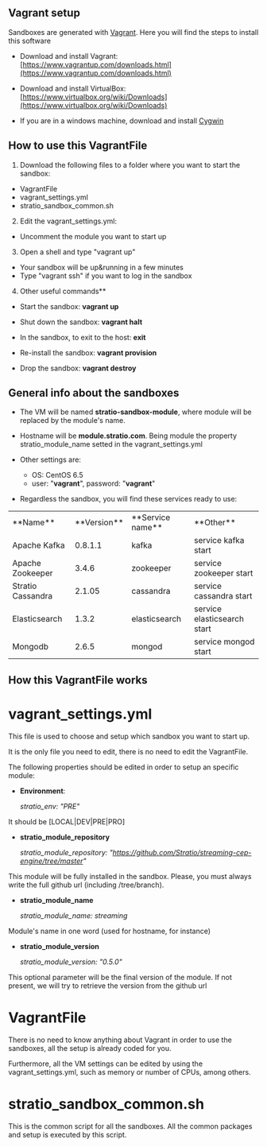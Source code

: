 

Vagrant setup
-------------


Sandboxes are generated with [Vagrant](https://www.vagrantup.com/). Here you will find the steps to install this software



*   Download and install Vagrant: [https://www.vagrantup.com/downloads.html](https://www.vagrantup.com/downloads.html)



*   Download and install VirtualBox: [https://www.virtualbox.org/wiki/Downloads](https://www.virtualbox.org/wiki/Downloads)



*   If you are in a windows machine, download and install [Cygwin](https://cygwin.com/install.html)






How to use this VagrantFile
---------------------------

1. Download the following files to a folder where you want to start the sandbox:

- VagrantFile
- vagrant_settings.yml
- stratio_sandbox_common.sh


2. Edit the vagrant_settings.yml:

- Uncomment the module you want to start up

3. Open a shell and type "vagrant up"

-  Your sandbox will be up&running in a few minutes
- Type "vagrant ssh" if you want to log in the sandbox


4. Other useful commands**

*   Start the sandbox:     **vagrant up**

*   Shut down the sandbox:     **vagrant halt**

*   In the sandbox, to exit to the host:     **exit**

*   Re-install the sandbox:    **vagrant provision**

*  Drop the sandbox:    **vagrant destroy**






General info about the sandboxes
--------------------------------

- The VM will be named **stratio-sandbox-module**, where module will be replaced by the module's name.

- Hostname will be **module.stratio.com**. Being module the property stratio_module_name setted in the vagrant_settings.yml

- Other settings are:

  - OS: CentOS 6.5
  - user: "**vagrant**", password: "**vagrant**"

- Regardless the sandbox, you will find these services ready to use:

<table>
<tbody>
<tr>
<td>**Name**</td>
<td>**Version**</td>
<td>**Service name**</td>
<td>**Other**</td>
</tr>
<tr>
<td>Apache Kafka</td>
<td>0.8.1.1</td>
<td>kafka</td>
<td>service kafka start</td>
</tr>
<tr>
<td>Apache Zookeeper</td>
<td>3.4.6</td>
<td>zookeeper</td>
<td>service zookeeper start</td>
</tr>
<tr>
<td>Stratio Cassandra</td>
<td>2.1.05</td>
<td>cassandra</td>
<td>service cassandra start</td>
</tr>
<tr>
<td>Elasticsearch</td>
<td>1.3.2</td>
<td>elasticsearch</td>
<td>service elasticsearch start</td>
</tr>
<tr>
<td>Mongodb</td>
<td>2.6.5</td>
<td>mongod</td>
<td>service mongod start</td>
</tr>
</tbody>
</table>


How this VagrantFile works
---------------------------

# vagrant_settings.yml

This file is used to choose and setup which sandbox you want to start up.

It is the only file you need to edit, there is no need to edit the VagrantFile.

The following properties should be edited in order to setup an specific module:

 - **Environment**: 

    *stratio_env: "PRE"*

 It should be [LOCAL|DEV|PRE|PRO]
 
 - **stratio_module_repository**

    *stratio_module_repository: "https://github.com/Stratio/streaming-cep-engine/tree/master"*

 This module will be fully installed in the sandbox. Please, you must always write the full github url (including /tree/branch).

 - **stratio_module_name**

    *stratio_module_name: streaming*

 Module's name in one word (used for hostname, for instance) 

 - **stratio_module_version**

    *stratio_module_version: "0.5.0"*

 This optional parameter will be the final version of the module. If not present, we will try to retrieve the version from the github url 


# VagrantFile

There is no need to know anything about Vagrant in order to use the sandboxes, all the setup is already coded for you.

Furthermore, all the VM settings can be edited by using the vagrant_settings.yml, such as memory or number of CPUs, among others.

# stratio_sandbox_common.sh

This is the common script for all the sandboxes. All the common packages and setup is executed by this script.








